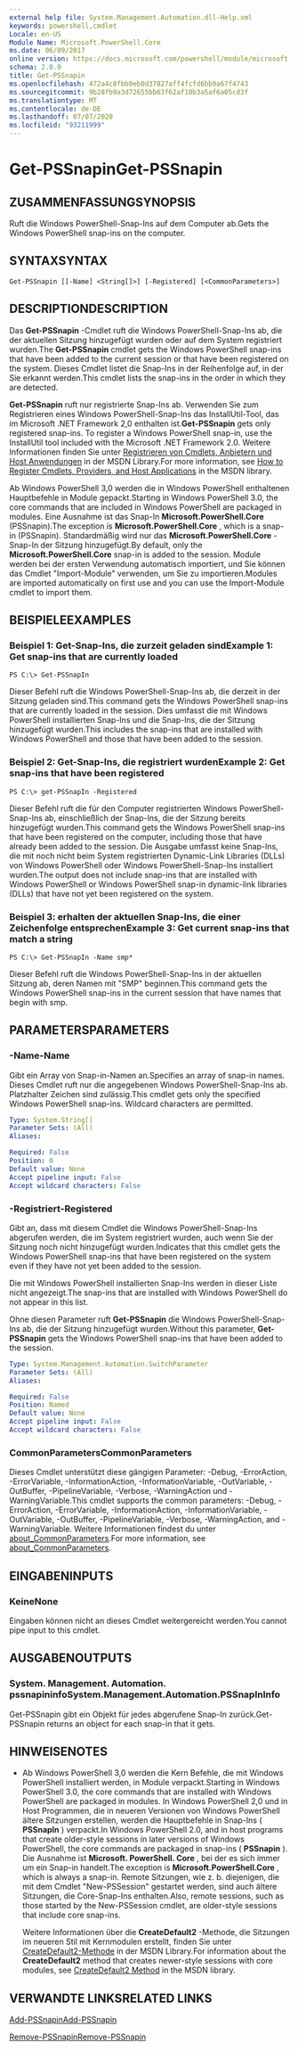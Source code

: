 ```yaml
---
external help file: System.Management.Automation.dll-Help.xml
keywords: powershell,cmdlet
Locale: en-US
Module Name: Microsoft.PowerShell.Core
ms.date: 06/09/2017
online version: https://docs.microsoft.com/powershell/module/microsoft.powershell.core/get-pssnapin?view=powershell-5.1&WT.mc_id=ps-gethelp
schema: 2.0.0
title: Get-PSSnapin
ms.openlocfilehash: 472a4c8fbb9eb0d37827aff4fcfd6bb9a67f4743
ms.sourcegitcommit: 9b28fb9a3d72655bb63f62af18b3a5af6a05cd3f
ms.translationtype: MT
ms.contentlocale: de-DE
ms.lasthandoff: 07/07/2020
ms.locfileid: "93211999"
---
```

# <span data-ttu-id="947b0-103">Get-PSSnapin</span><span class="sxs-lookup"><span data-stu-id="947b0-103">Get-PSSnapin</span></span>

## <span data-ttu-id="947b0-104">ZUSAMMENFASSUNG</span><span class="sxs-lookup"><span data-stu-id="947b0-104">SYNOPSIS</span></span>
<span data-ttu-id="947b0-105">Ruft die Windows PowerShell-Snap-Ins auf dem Computer ab.</span><span class="sxs-lookup"><span data-stu-id="947b0-105">Gets the Windows PowerShell snap-ins on the computer.</span></span>

## <span data-ttu-id="947b0-106">SYNTAX</span><span class="sxs-lookup"><span data-stu-id="947b0-106">SYNTAX</span></span>

```
Get-PSSnapin [[-Name] <String[]>] [-Registered] [<CommonParameters>]
```

## <span data-ttu-id="947b0-107">DESCRIPTION</span><span class="sxs-lookup"><span data-stu-id="947b0-107">DESCRIPTION</span></span>
<span data-ttu-id="947b0-108">Das **Get-PSSnapin** -Cmdlet ruft die Windows PowerShell-Snap-Ins ab, die der aktuellen Sitzung hinzugefügt wurden oder auf dem System registriert wurden.</span><span class="sxs-lookup"><span data-stu-id="947b0-108">The **Get-PSSnapin** cmdlet gets the Windows PowerShell snap-ins that have been added to the current session or that have been registered on the system.</span></span>
<span data-ttu-id="947b0-109">Dieses Cmdlet listet die Snap-Ins in der Reihenfolge auf, in der Sie erkannt werden.</span><span class="sxs-lookup"><span data-stu-id="947b0-109">This cmdlet lists the snap-ins in the order in which they are detected.</span></span>

<span data-ttu-id="947b0-110">**Get-PSSnapin** ruft nur registrierte Snap-Ins ab. Verwenden Sie zum Registrieren eines Windows PowerShell-Snap-Ins das InstallUtil-Tool, das im Microsoft .NET Framework 2,0 enthalten ist.</span><span class="sxs-lookup"><span data-stu-id="947b0-110">**Get-PSSnapin** gets only registered snap-ins. To register a Windows PowerShell snap-in, use the InstallUtil tool included with the Microsoft .NET Framework 2.0.</span></span>
<span data-ttu-id="947b0-111">Weitere Informationen finden Sie unter [Registrieren von Cmdlets, Anbietern und Host Anwendungen](https://go.microsoft.com/fwlink/?LinkID=143619) in der MSDN Library.</span><span class="sxs-lookup"><span data-stu-id="947b0-111">For more information, see [How to Register Cmdlets, Providers, and Host Applications](https://go.microsoft.com/fwlink/?LinkID=143619) in the MSDN library.</span></span>

<span data-ttu-id="947b0-112">Ab Windows PowerShell 3,0 werden die in Windows PowerShell enthaltenen Hauptbefehle in Module gepackt.</span><span class="sxs-lookup"><span data-stu-id="947b0-112">Starting in Windows PowerShell 3.0, the core commands that are included in Windows PowerShell are packaged in modules.</span></span>
<span data-ttu-id="947b0-113">Eine Ausnahme ist das Snap-In **Microsoft.PowerShell.Core** (PSSnapin).</span><span class="sxs-lookup"><span data-stu-id="947b0-113">The exception is **Microsoft.PowerShell.Core** , which is a snap-in (PSSnapin).</span></span>
<span data-ttu-id="947b0-114">Standardmäßig wird nur das **Microsoft.PowerShell.Core** -Snap-In der Sitzung hinzugefügt.</span><span class="sxs-lookup"><span data-stu-id="947b0-114">By default, only the **Microsoft.PowerShell.Core** snap-in is added to the session.</span></span>
<span data-ttu-id="947b0-115">Module werden bei der ersten Verwendung automatisch importiert, und Sie können das Cmdlet "Import-Module" verwenden, um Sie zu importieren.</span><span class="sxs-lookup"><span data-stu-id="947b0-115">Modules are imported automatically on first use and you can use the Import-Module cmdlet to import them.</span></span>

## <span data-ttu-id="947b0-116">BEISPIELE</span><span class="sxs-lookup"><span data-stu-id="947b0-116">EXAMPLES</span></span>

### <span data-ttu-id="947b0-117">Beispiel 1: Get-Snap-Ins, die zurzeit geladen sind</span><span class="sxs-lookup"><span data-stu-id="947b0-117">Example 1: Get snap-ins that are currently loaded</span></span>

```
PS C:\> Get-PSSnapIn
```

<span data-ttu-id="947b0-118">Dieser Befehl ruft die Windows PowerShell-Snap-Ins ab, die derzeit in der Sitzung geladen sind.</span><span class="sxs-lookup"><span data-stu-id="947b0-118">This command gets the Windows PowerShell snap-ins that are currently loaded in the session.</span></span>
<span data-ttu-id="947b0-119">Dies umfasst die mit Windows PowerShell installierten Snap-Ins und die Snap-Ins, die der Sitzung hinzugefügt wurden.</span><span class="sxs-lookup"><span data-stu-id="947b0-119">This includes the snap-ins that are installed with Windows PowerShell and those that have been added to the session.</span></span>

### <span data-ttu-id="947b0-120">Beispiel 2: Get-Snap-Ins, die registriert wurden</span><span class="sxs-lookup"><span data-stu-id="947b0-120">Example 2: Get snap-ins that have been registered</span></span>

```
PS C:\> get-PSSnapIn -Registered
```

<span data-ttu-id="947b0-121">Dieser Befehl ruft die für den Computer registrierten Windows PowerShell-Snap-Ins ab, einschließlich der Snap-Ins, die der Sitzung bereits hinzugefügt wurden.</span><span class="sxs-lookup"><span data-stu-id="947b0-121">This command gets the Windows PowerShell snap-ins that have been registered on the computer, including those that have already been added to the session.</span></span>
<span data-ttu-id="947b0-122">Die Ausgabe umfasst keine Snap-Ins, die mit noch nicht beim System registrierten Dynamic-Link Libraries (DLLs) von Windows PowerShell oder Windows PowerShell-Snap-Ins installiert wurden.</span><span class="sxs-lookup"><span data-stu-id="947b0-122">The output does not include snap-ins that are installed with Windows PowerShell or Windows PowerShell snap-in dynamic-link libraries (DLLs) that have not yet been registered on the system.</span></span>

### <span data-ttu-id="947b0-123">Beispiel 3: erhalten der aktuellen Snap-Ins, die einer Zeichenfolge entsprechen</span><span class="sxs-lookup"><span data-stu-id="947b0-123">Example 3: Get current snap-ins that match a string</span></span>

```
PS C:\> Get-PSSnapIn -Name smp*
```

<span data-ttu-id="947b0-124">Dieser Befehl ruft die Windows PowerShell-Snap-Ins in der aktuellen Sitzung ab, deren Namen mit "SMP" beginnen.</span><span class="sxs-lookup"><span data-stu-id="947b0-124">This command gets the Windows PowerShell snap-ins in the current session that have names that begin with smp.</span></span>

## <span data-ttu-id="947b0-125">PARAMETERS</span><span class="sxs-lookup"><span data-stu-id="947b0-125">PARAMETERS</span></span>

### <span data-ttu-id="947b0-126">-Name</span><span class="sxs-lookup"><span data-stu-id="947b0-126">-Name</span></span>
<span data-ttu-id="947b0-127">Gibt ein Array von Snap-in-Namen an.</span><span class="sxs-lookup"><span data-stu-id="947b0-127">Specifies an array of snap-in names.</span></span>
<span data-ttu-id="947b0-128">Dieses Cmdlet ruft nur die angegebenen Windows PowerShell-Snap-Ins ab. Platzhalter Zeichen sind zulässig.</span><span class="sxs-lookup"><span data-stu-id="947b0-128">This cmdlet gets only the specified Windows PowerShell snap-ins. Wildcard characters are permitted.</span></span>

```yaml
Type: System.String[]
Parameter Sets: (All)
Aliases:

Required: False
Position: 0
Default value: None
Accept pipeline input: False
Accept wildcard characters: False
```

### <span data-ttu-id="947b0-129">-Registriert</span><span class="sxs-lookup"><span data-stu-id="947b0-129">-Registered</span></span>
<span data-ttu-id="947b0-130">Gibt an, dass mit diesem Cmdlet die Windows PowerShell-Snap-Ins abgerufen werden, die im System registriert wurden, auch wenn Sie der Sitzung noch nicht hinzugefügt wurden.</span><span class="sxs-lookup"><span data-stu-id="947b0-130">Indicates that this cmdlet gets the Windows PowerShell snap-ins that have been registered on the system even if they have not yet been added to the session.</span></span>

<span data-ttu-id="947b0-131">Die mit Windows PowerShell installierten Snap-Ins werden in dieser Liste nicht angezeigt.</span><span class="sxs-lookup"><span data-stu-id="947b0-131">The snap-ins that are installed with Windows PowerShell do not appear in this list.</span></span>

<span data-ttu-id="947b0-132">Ohne diesen Parameter ruft **Get-PSSnapin** die Windows PowerShell-Snap-Ins ab, die der Sitzung hinzugefügt wurden.</span><span class="sxs-lookup"><span data-stu-id="947b0-132">Without this parameter, **Get-PSSnapin** gets the Windows PowerShell snap-ins that have been added to the session.</span></span>

```yaml
Type: System.Management.Automation.SwitchParameter
Parameter Sets: (All)
Aliases:

Required: False
Position: Named
Default value: None
Accept pipeline input: False
Accept wildcard characters: False
```

### <span data-ttu-id="947b0-133">CommonParameters</span><span class="sxs-lookup"><span data-stu-id="947b0-133">CommonParameters</span></span>
<span data-ttu-id="947b0-134">Dieses Cmdlet unterstützt diese gängigen Parameter: -Debug, -ErrorAction, -ErrorVariable, -InformationAction, -InformationVariable, -OutVariable, -OutBuffer, -PipelineVariable, -Verbose, -WarningAction und -WarningVariable.</span><span class="sxs-lookup"><span data-stu-id="947b0-134">This cmdlet supports the common parameters: -Debug, -ErrorAction, -ErrorVariable, -InformationAction, -InformationVariable, -OutVariable, -OutBuffer, -PipelineVariable, -Verbose, -WarningAction, and -WarningVariable.</span></span> <span data-ttu-id="947b0-135">Weitere Informationen findest du unter [about_CommonParameters](https://go.microsoft.com/fwlink/?LinkID=113216).</span><span class="sxs-lookup"><span data-stu-id="947b0-135">For more information, see [about_CommonParameters](https://go.microsoft.com/fwlink/?LinkID=113216).</span></span>

## <span data-ttu-id="947b0-136">EINGABEN</span><span class="sxs-lookup"><span data-stu-id="947b0-136">INPUTS</span></span>

### <span data-ttu-id="947b0-137">Keine</span><span class="sxs-lookup"><span data-stu-id="947b0-137">None</span></span>
<span data-ttu-id="947b0-138">Eingaben können nicht an dieses Cmdlet weitergereicht werden.</span><span class="sxs-lookup"><span data-stu-id="947b0-138">You cannot pipe input to this cmdlet.</span></span>

## <span data-ttu-id="947b0-139">AUSGABEN</span><span class="sxs-lookup"><span data-stu-id="947b0-139">OUTPUTS</span></span>

### <span data-ttu-id="947b0-140">System. Management. Automation. pssnapininfo</span><span class="sxs-lookup"><span data-stu-id="947b0-140">System.Management.Automation.PSSnapInInfo</span></span>
<span data-ttu-id="947b0-141">Get-PSSnapin gibt ein Objekt für jedes abgerufene Snap-In zurück.</span><span class="sxs-lookup"><span data-stu-id="947b0-141">Get-PSSnapin returns an object for each snap-in that it gets.</span></span>

## <span data-ttu-id="947b0-142">HINWEISE</span><span class="sxs-lookup"><span data-stu-id="947b0-142">NOTES</span></span>

* <span data-ttu-id="947b0-143">Ab Windows PowerShell 3,0 werden die Kern Befehle, die mit Windows PowerShell installiert werden, in Module verpackt.</span><span class="sxs-lookup"><span data-stu-id="947b0-143">Starting in Windows PowerShell 3.0, the core commands that are installed with Windows PowerShell are packaged in modules.</span></span> <span data-ttu-id="947b0-144">In Windows PowerShell 2,0 und in Host Programmen, die in neueren Versionen von Windows PowerShell ältere Sitzungen erstellen, werden die Hauptbefehle in Snap-Ins ( **PSSnapIn** ) verpackt.</span><span class="sxs-lookup"><span data-stu-id="947b0-144">In Windows PowerShell 2.0, and in host programs that create older-style sessions in later versions of Windows PowerShell, the core commands are packaged in snap-ins ( **PSSnapin** ).</span></span> <span data-ttu-id="947b0-145">Die Ausnahme ist **Microsoft. PowerShell. Core** , bei der es sich immer um ein Snap-in handelt.</span><span class="sxs-lookup"><span data-stu-id="947b0-145">The exception is **Microsoft.PowerShell.Core** , which is always a snap-in.</span></span> <span data-ttu-id="947b0-146">Remote Sitzungen, wie z. b. diejenigen, die mit dem Cmdlet "New-PSSession" gestartet werden, sind auch ältere Sitzungen, die Core-Snap-Ins enthalten.</span><span class="sxs-lookup"><span data-stu-id="947b0-146">Also, remote sessions, such as those started by the New-PSSession cmdlet, are older-style sessions that include core snap-ins.</span></span>

  <span data-ttu-id="947b0-147">Weitere Informationen über die **CreateDefault2** -Methode, die Sitzungen im neueren Stil mit Kernmodulen erstellt, finden Sie unter [CreateDefault2-Methode](https://msdn.microsoft.com/library/system.management.automation.runspaces.initialsessionstate.createdefault2) in der MSDN Library.</span><span class="sxs-lookup"><span data-stu-id="947b0-147">For information about the **CreateDefault2** method that creates newer-style sessions with core modules, see [CreateDefault2 Method](https://msdn.microsoft.com/library/system.management.automation.runspaces.initialsessionstate.createdefault2) in the MSDN library.</span></span>

## <span data-ttu-id="947b0-148">VERWANDTE LINKS</span><span class="sxs-lookup"><span data-stu-id="947b0-148">RELATED LINKS</span></span>

[<span data-ttu-id="947b0-149">Add-PSSnapin</span><span class="sxs-lookup"><span data-stu-id="947b0-149">Add-PSSnapin</span></span>](Add-PSSnapin.md)

[<span data-ttu-id="947b0-150">Remove-PSSnapin</span><span class="sxs-lookup"><span data-stu-id="947b0-150">Remove-PSSnapin</span></span>](Remove-PSSnapin.md)
